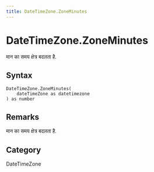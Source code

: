 ```yaml
---
title: DateTimeZone.ZoneMinutes
---
```


# DateTimeZone.ZoneMinutes


मान का समय क्षेत्र बदलता है.


## Syntax

```powerquery
DateTimeZone.ZoneMinutes(
    dateTimeZone as datetimezone
) as number
```


## Remarks

मान का समय क्षेत्र बदलता है.



## Category
DateTimeZone
